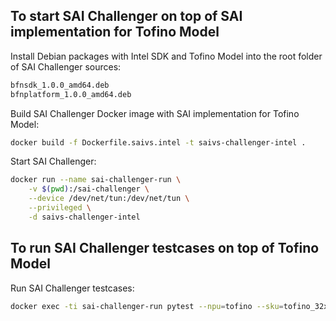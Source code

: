 ## To start SAI Challenger on top of SAI implementation for Tofino Model

Install Debian packages with Intel SDK and Tofino Model into the root folder
of SAI Challenger sources:
```sh
bfnsdk_1.0.0_amd64.deb
bfnplatform_1.0.0_amd64.deb
```

Build SAI Challenger Docker image with SAI implementation for Tofino Model:
```sh
docker build -f Dockerfile.saivs.intel -t saivs-challenger-intel .
```

Start SAI Challenger:
```sh
docker run --name sai-challenger-run \
	-v $(pwd):/sai-challenger \
	--device /dev/net/tun:/dev/net/tun \
	--privileged \
	-d saivs-challenger-intel
```

## To run SAI Challenger testcases on top of Tofino Model

Run SAI Challenger testcases:
```sh
docker exec -ti sai-challenger-run pytest --npu=tofino --sku=tofino_32x100g -v
```